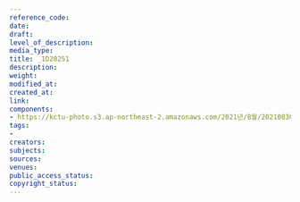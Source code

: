```yaml
---
reference_code: 
date: 
draft: 
level_of_description: 
media_type: 
title: _1D20251
description: 
weight: 
modified_at: 
created_at: 
link: 
components:
- https://kctu-photo.s3.ap-northeast-2.amazonaws.com/2021년/8월/20210830_국가책임+돌봄체계+대전환을+위한+민주노총+돌봄노동자+노정교섭+촉구+기자회견/_1D20251.jpg
tags:
- 
creators: 
subjects: 
sources: 
venues: 
public_access_status: 
copyright_status: 
---
```

